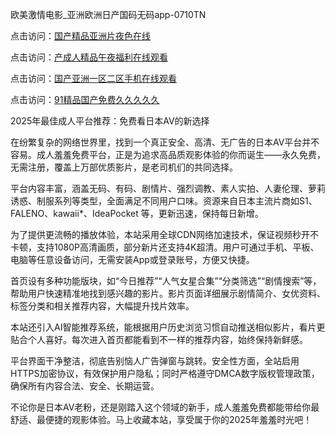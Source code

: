 欧美激情电影_亚洲欧洲日产国码无码app-0710TN 

点击访问：<a href="https://heiliaowzu4ur.pages.dev">国产精品亚洲片夜色在线</a>

点击访问：<a href="https://heiliaoxqkkct.pages.dev">产成人精品午夜福利在线观看</a>

点击访问：<a href="https://heiliaoow5kzm.pages.dev">国产亚洲一区二区手机在线观看</a>

点击访问：<a href="https://heiliaoxwd5i8.pages.dev">91精品国产免费久久久久久</a>   

2025年最佳成人平台推荐：免费看日本AV的新选择

在纷繁复杂的网络世界里，找到一个真正安全、高清、无广告的日本AV平台并不容易。成人羞羞免费平台，正是为追求高品质观影体验的你而诞生——永久免费，无需注册，覆盖上万部优质影片，是老司机们的共同选择。

平台内容丰富，涵盖无码、有码、剧情片、强烈调教、素人实拍、人妻伦理、萝莉诱惑、制服系列等类型，全面满足不同用户口味。资源来自日本主流片商如S1、FALENO、kawaii*、IdeaPocket 等，更新迅速，保持每日新增。

为了提供更流畅的播放体验，本站采用全球CDN网络加速技术，保证视频秒开不卡顿，支持1080P高清画质，部分新片还支持4K超清。用户可通过手机、平板、电脑等任意设备访问，无需安装App或登录账号，方便又快捷。

首页设有多种功能版块，如“今日推荐”“人气女星合集”“分类筛选”“剧情搜索”等，帮助用户快速精准地找到感兴趣的影片。影片页面详细展示剧情简介、女优资料、标签分类和相关推荐内容，大幅提升找片效率。

本站还引入AI智能推荐系统，能根据用户历史浏览习惯自动推送相似影片，看片更贴合个人喜好。每次进入首页都能看到不一样的推荐内容，始终保持新鲜感。

平台界面干净整洁，彻底告别恼人广告弹窗与跳转。安全性方面，全站启用HTTPS加密协议，有效保护用户隐私；同时严格遵守DMCA数字版权管理政策，确保所有内容合法、安全、长期运营。

不论你是日本AV老粉，还是刚踏入这个领域的新手，成人羞羞免费都能带给你最舒适、最便捷的观影体验。马上收藏本站，享受属于你的2025年羞羞时光吧！

<span style="display:none;">[Canonical link]  ( ）</span> 
